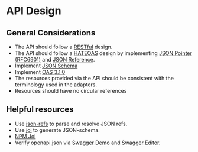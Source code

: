 # API Design

## General Considerations

-   The API should follow a [RESTful](https://restfulapi.net/resource-naming/) design.
-   The API should follow a [HATEOAS](https://en.wikipedia.org/wiki/HATEOAS) design
    by implementing [JSON Pointer (RFC6901)](https://datatracker.ietf.org/doc/html/rfc6901)
    and [JSON Reference](https://datatracker.ietf.org/doc/html/draft-pbryan-zyp-json-ref-03).
-   Implement [JSON Schema](https://json-schema.org/)
-   Implement [OAS 3.1.0](https://swagger.io/specification/)
-   The resources provided via the API should be consistent with the terminology used in the adapters.
-   Resources should have no circular references

## Helpful resources

-   Use [json-refs](https://github.com/whitlockjc/json-refs/tree/master) to parse and resolve JSON refs.
-   Use [joi](https://github.com/hapijs/joi) to generate JSON-schema.
-   [NPM Joi](https://www.npmjs.com/package/joi)
-   Verify openapi.json via [Swagger Demo](https://petstore.swagger.io/#/) and [Swagger Editor](https://editor-next.swagger.io/).
